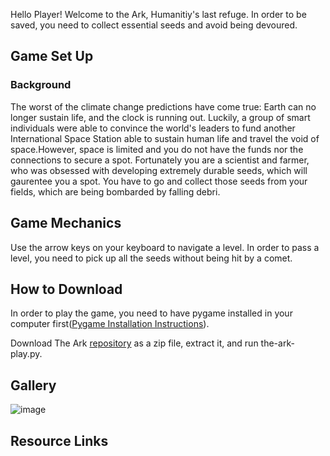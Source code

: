 
Hello Player! Welcome to the Ark, Humanitiy's last refuge. In order to be saved, you need to collect essential seeds and avoid being devoured.

## Game Set Up

### Background
The worst of the climate change predictions have come true: Earth can no longer sustain life, and the clock is running out. Luckily, a group of smart individuals were able to convince the world's leaders to fund another International Space Station able to sustain human life and travel the void of space.However, space is limited and you do not have the funds nor the connections to secure a spot. Fortunately you are a scientist and farmer, who was obsessed with developing extremely durable seeds, which will gaurentee you a spot. You have to go and collect those seeds from your fields, which are being bombarded by falling debri.

## Game Mechanics
Use the arrow keys on your keyboard to navigate a level. In order to pass a level, you need to pick up all the seeds without being hit by a comet.

## How to Download

In order to play the game, you need to have pygame installed in your computer first([Pygame Installation Instructions](https://www.pygame.org/wiki/GettingStarted#Pygame%20Installation)).

Download The Ark [repository](https://github.com/olincollege/the-ark-game) as a zip file, extract it, and run the-ark-play.py.

## Gallery

![image](https://user-images.githubusercontent.com/48631164/117102015-6728ae00-ad45-11eb-918b-bd6bfe697d46.png)


## Resource Links


